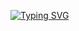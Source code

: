 [![Typing SVG](https://readme-typing-svg.demolab.com?font=Fira+Code&size=39&pause=1000&color=000000&width=435&lines=Hi+I'm+пчр⠵+Welcome+to+my+Repo)](https://git.io/typing-svg)
